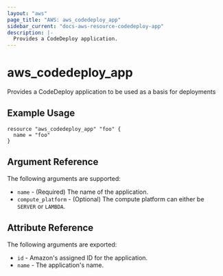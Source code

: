 ```yaml
---
layout: "aws"
page_title: "AWS: aws_codedeploy_app"
sidebar_current: "docs-aws-resource-codedeploy-app"
description: |-
  Provides a CodeDeploy application.
---
```


# aws_codedeploy_app

Provides a CodeDeploy application to be used as a basis for deployments

## Example Usage

```hcl
resource "aws_codedeploy_app" "foo" {
  name = "foo"
}
```

## Argument Reference

The following arguments are supported:

* `name` - (Required) The name of the application.
* `compute_platform` - (Optional) The compute platform can either be `SERVER` or `LAMBDA`.

## Attribute Reference

The following arguments are exported:

* `id` - Amazon's assigned ID for the application.
* `name` - The application's name.

